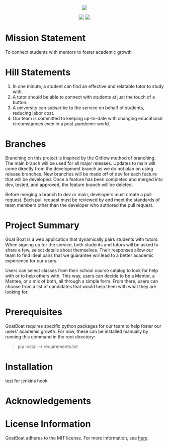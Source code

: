  <p align="center">
    <img src="https://i.imgur.com/sUh3mN4.png" >
<p align="center">
    <a href="https://www.python.org/" alt="python">
        <img src="https://img.shields.io/badge/Made%20with-python-1f425f.svg" /></a>
    <a href="https://choosealicense.com/licenses/mit/" alt="MIT">
        <img src="https://img.shields.io/badge/license-MIT-orange" /></a>
</p>

# Mission Statement
To connect students with mentors to foster academic growth

# Hill Statements
1. In one minute, a student can find an effective and relatable tutor to study with.
2. A tutor should be able to connect with students at just the touch of a button.
3. A university can subscribe to the service on behalf of students, reducing labor cost.
4. Our team is committed to keeping up-to-date with changing educational circumstances even in a post-pandemic world.

# Branches
Branching on this project is inspired by the Gitflow method of branching. The main branch will be used for all major releases. Updates to main will come directly from the development branch as we do not plan on using release branches. New branches will be made off of dev for each feature that will be developed. Once a feature has been completed and merged into dev, tested, and approved, the feature branch will be deleted.

Before merging a branch to dev or main, developers must create a pull request. Each pull request must be reviewed by and meet the standards of team members other than the developer who authored the pull request.

# Project Summary
Goat Boat is a web application that dynamically pairs students with tutors. When signing up for the service, both students and tutors will be asked to share a few, select details about themselves. Their responses allow our team to find ideal pairs that we guarantee will lead to a better academic experience for our users.

Users can select classes from their school course catalog to look for help with or to help others with. This way, users can decide to be a Mentor, a Mentee, or a mix of both, all through a simple form. From there, users can choose from a list of candidates that would help them with what they are looking for.

# Prerequisites
GoatBoat requires specific python packages for our team to help foster our users' academic growth. For now, these can be installed manually by running this command in the root directory:
> pip install -r requirements.txt

# Installation
test for jenkins hook

# Acknowledgements

# License Information
GoatBoat adheres to the MIT license. For more information, see [here](https://choosealicense.com/licenses/mit/).
